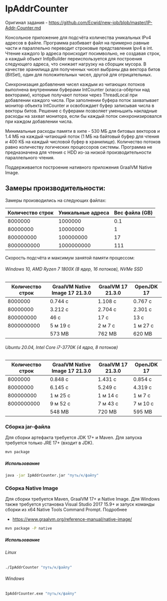 # IpAddrCounter

Оригинал задания - https://github.com/Ecwid/new-job/blob/master/IP-Addr-Counter.md

Консольное приложение для подсчёта количества уникальных IPv4 адресов в файле. Программа разбивает файл на примерно
равные части и параллельно переводит строковые представления Ipv4 в int. Чтение каждого Ip адреса происходит
посимвольно, не создавая строк, а каждый объект IntIpBuilder переиспользуется для построения следующего адреса, что
снижает нагрузку на сборщик мусора. В качестве хранилища для полученных чисел выбраны два вектора битов (BitSet), один
для положительных чисел, другой для отрицательных.

Синхронизация добавления чисел каждым из читающих потоков выполнена внутренними буферами IntCounter (класса-обёртки над
векторами), которые получают потоки через ThreadLocal при добавлении каждого числа. При заполнении буфера поток
захватывает монитор объекта IntCounter и освобождает буфер записывая числа в векторы битов. Решение с буферами позволяет
уменьшить накладные расходы на захват монитора, если бы каждый поток синхронизировался при каждом добавлении числа.

Минимальные расходы памяти в хипе - 530 МБ для битовых векторов и 1.4 МБ на каждый читающий поток (1 МБ на байтовый
буфер для чтения и 400 КБ на каждый числовой буфер в хранилище). Количество потоков равно количеству логических
процессоров системы. Программа не предназначена для чтения с HDD из-за низкой производительности параллельного чтения.

Поддерживается построение нативного приложения GraalVM Native Image.

## Замеры производительности:

Замеры производились на следующих файлах:

| Количество строк | Уникальные адреса | Вес файла (GB) |
| ---- | ---- | ---- |
| 8000000 | 1000000 | 0.1 |
| 80000000 | 10000000 | 1 |
| 800000000 | 100000000 | 17 |
| 8000000000 | 1000000000 | 111 |

Скорость подсчёта и максимум занятой памяти процессом:

###### Windows 10, AMD Ryzen 7 1800X (8 ядер, 16 потоков), NVMe SSD

| Количество строк | GraalVM Native Image 17 21.3.0 | GraalVM 17 21.3.0 | OpenJDK 17
| ---- | ---- | ---- | ---- |
| 8000000 | 0.744 с | 1.108 с | 0.767 с
| 80000000 | 3.212 с | 2.704 с | 2.301 с
| 800000000 | 46 с | 17 с | 13 с
| 8000000000 | 5 м 19 с | 2 м 7 с | 1 м 27 с
|  | 573 MB | 762 MB | 620 MB

###### Ubuntu 20.04, Intel Core i7-3770K (4 ядра, 8 потоков)

| Количество строк | GraalVM Native Image 17 21.3.0 | GraalVM 17 21.3.0 | OpenJDK 17
| ---- | ---- | ---- | ---- |
| 8000000 | 0.848 с | 1.431 с | 0.854 с
| 80000000 | 6.145 с | 5.249 с | 4.319 с
| 800000000 | 1 м 25 с | 1 м 14 с | 1 м 7 с
| 8000000000 | 9 м 52 с | 7 м 43 с | 7 м 10 с
|  | 548 MB | 720 MB | 595 MB

### Сборка jar-файла

Для сборки артефакта требуется JDK 17+ и Maven. Для запуска требуется только JRE 17+ (входит в JDK).

```bash
mvn package
```

##### Использование

```bash
java -jar IpAddrCounter.jar "путь/к/файлу"
```

### Сборка Native Image

Для сборки требуется Maven, GraalVM 17+ и Native Image. Для Windows также требуется установка Visual Studio 2017 15.9+ и
запуск команды сборки из x64 Native Tools Command Prompt. Подробнее
- https://www.graalvm.org/reference-manual/native-image/

```bash
mvn package -P native
```

##### Использование

###### Linux

```bash
./IpAddrCounter "путь/к/файлу"
```

###### Windows

```bat
IpAddrCounter.exe "путь/к/файлу"
```